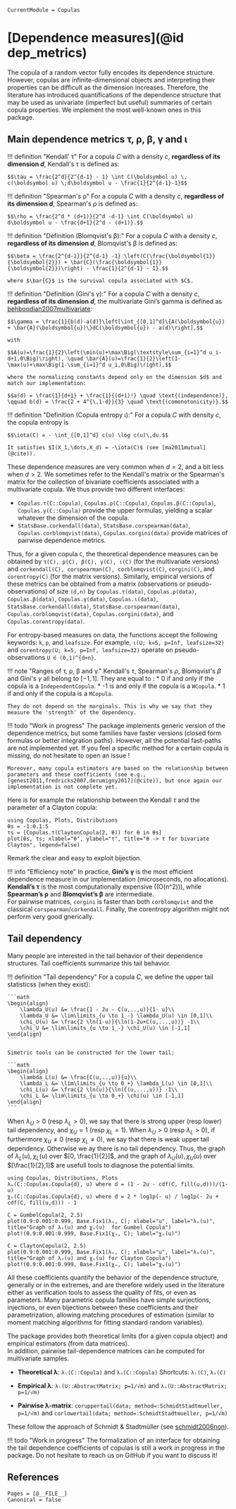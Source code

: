 ```@meta
CurrentModule = Copulas
```

# [Dependence measures](@id dep_metrics)

The copula of a random vector fully encodes its dependence structure. 
However, copulas are infinite-dimensional objects and interpreting their properties can be difficult as the dimension increases. 
Therefore, the literature has introduced quantifications of the dependence structure that may be used as univariate (imperfect but useful) summaries of certain copula properties. 
We implement the most well-known ones in this package. 

## Main dependence metrics τ, ρ, β, γ and ι

!!! definition "Kendall' τ"
    For a copula $C$ with a density $c$, **regardless of its dimension $d$**, Kendall's τ is defined as: 

    $$\tau = \frac{2^d}{2^{d-1} - 1} \int C(\boldsymbol u) \, c(\boldsymbol u) \;d\boldsymbol u - \frac{1}{2^{d-1}-1}$$

!!! definition "Spearman's ρ"
    For a copula $C$ with a density $c$, **regardless of its dimension $d$**, Spearman's ρ is defined as: 

    $$\rho = \frac{2^d * (d+1)}{2^d -d-1} \int C(\boldsymbol u) d\boldsymbol u - \frac{d+1}{2^d - (d+1)}.$$

!!! definition "Definition (Blomqvist's β):"
    For a copula $C$ with a density $c$, **regardless of its dimension $d$**, Blomqvist's β is defined as: 

    $$\beta = \frac{2^{d-1}}{2^{d-1} -1} \left(C(\frac{\boldsymbol{1}}{\boldsymbol{2}}) + \bar{C}(\frac{\boldsymbol{1}}{\boldsymbol{2}})\right) - \frac{1}{2^{d-1} - 1}.$$

    where $\bar{C}$ is the survival copula associated with $C$. 

!!! definition "Definition (Gini's γ):"
    For a copula $C$ with a density $c$, **regardless of its dimension $d$**, the multivariate Gini’s gamma is defined as [behboodian2007multivariate](@cite):

    $$\gamma = \frac{1}{b(d)-a(d)}\left[\int_{[0,1]^d}\{A(\boldsymbol{u}) + \bar{A}(\boldsymbol{u})\}dC(\boldsymbol{u}) - a(d)\right],$$

    with

    $$A(u)=\frac{1}{2}\left(\min(u)+\max\Big(\textstyle\sum_{i=1}^d u_i-d+1,0\Big)\right), \quad \bar{A}(u)=\frac{1}{2}\left(1-\max(u)+\max\Big(1-\sum_{i=1}^d u_i,0\Big)\right),$$

    where the normalizing constants depend only on the dimension $d$ and match our implementation:

    $$a(d) = \frac{1}{d+1} + \frac{1}{(d+1)!} \quad \text{(independence)}, \qquad b(d) = \frac{2 + 4^{\,1-d}}{3} \quad \text{(comonotonicity)}.$$

!!! definition "Definition (Copula entropy ι):"
    For a copula $C$ with density $c$, the copula entropy is

    $$\iota(C) = - \int_{[0,1]^d} c(u) \log c(u)\,du.$$

    It satisfies $I(X_1,\dots,X_d) = -\iota(C)$ (see [ma2011mutual](@cite)).


These dependence measures are very common when $d=2$, and a bit less when $d > 2$. We sometimes refer to the Kendall's matrix or the Spearman's matrix for the collection of bivariate coefficients associated with a multivariate copula. 
We thus provide two different interfaces:
* `Copulas.τ(C::Copula)`, `Copulas.ρ(C::Copula)`, `Copulas.β(C::Copula)`, `Copulas.γ(C::Copula)` provide the upper formulas, yielding a scalar whatever the dimension of the copula.
* `StatsBase.corkendall(data)`, `StatsBase.corspearman(data)`, `Copulas.corblomqvist(data)`, `Copulas.corgini(data)` provide matrices of pairwise dependence metrics. 

Thus, for a given copula `C`, the theoretical dependence measures can be obtained by `τ(C), ρ(C), β(C), γ(C), ι(C)` (for the multivariate versions) and `corkendall(C), corspearman(C), corblomqvist(C)`, `corgini(C)`, and `corentropy(C)` (for the matrix versions).
Similarly, empirical versions of these metrics can be obtained from a matrix (observations or pseudo-observations) of size `(d,n)` by  `Copulas.τ(data)`, `Copulas.ρ(data)`, `Copulas.β(data)`, `Copulas.γ(data)`, `Copulas.ι(data)`, `StatsBase.corkendall(data)`, `StatsBase.corspearman(data)`, `Copulas.corblomqvist(data)`, `Copulas.corgini(data)`, and `Copulas.corentropy(data)`.

For entropy-based measures on data, the functions accept the following keywords: `k`, `p`, and `leafsize`. For example, `ι(U; k=5, p=Inf, leafsize=32)` and `corentropy(U; k=5, p=Inf, leafsize=32)` operate on pseudo-observations `U ∈ (0,1)^{d×n}`.

!!! note "Ranges of τ, ρ, β and γ."
    Kendall's $\tau$, Spearman's $\rho$, Blomqvist's $\beta$ and Gini's $\gamma$ all belong to $[-1, 1]$. They are equal to :
    * 0 if and only if the copula is a `IndependentCopula`.
    * -1 is and only if the copula is a `WCopula`.
    * 1 if and only if the copula is a `MCopula`. 
    
    They do not depend on the marginals. This is why we say that they measure the 'strength' of the dependency.

!!! todo "Work in progress"
    The package implements generic version of the dependence metrics, but some families have faster versions (closed form formulas or better integration paths). 
    However, all the potential fast-paths are not implemented yet. If you feel a specific method for a certain copula is missing, do not hesitate to open an issue !

    Moreover, many copula estimators are based on the relationship between parameters and these coefficients (see e.g., [genest2011,fredricks2007,derumigny2017](@cite)), but once again our implementation is not complete yet. 

Here is for example the relationship between the Kendall $\tau$ and the parameter of a Clayton copula:  

```@example dep
using Copulas, Plots, Distributions
θs = -1:0.1:5
τs = [Copulas.τ(ClaytonCopula(2, θ)) for θ in θs]
plot(θs, τs; xlabel="θ", ylabel="τ", title="θ -> τ for bivariate Clayton", legend=false)
```

Remark the clear and easy to exploit bijection. 

!!! info "Efficiency note"
    In practice, **Gini’s γ** is the most efficient dependence measure in our implementation (microseconds, no allocations).  
    **Kendall’s τ** is the most computationally expensive (\(O(n^2)\)), while **Spearman’s ρ** and **Blomqvist’s β** are intermediate.  
    For pairwise matrices, `corgini` is faster than both `corblomqvist` and the classical `corspearman`/`corkendall`.
    Finally, the corentropy algorithm might not perform very good gnerically. 

## Tail dependency

Many people are interested in the tail behavior of their dependence structures. Tail coefficients summarize this tail behavior.

!!! definition "Tail dependency"
    For a copula $C$, we define the upper tail statisticss (when they exist):

    ```math
    \begin{align}
        \lambda_U(u) &= \frac{1 - 2u - C(u,..,u)}{1- u}\\
        \lambda_U &= \lim\limits_{u \to 1_-} \lambda_U(u) \in [0,1]\\
        \chi_U(u) &= \frac{2 \ln(1-u)}{\ln(1-2u+C(u,...,u))} -1\\
        \chi_U &= \lim\limits_{u \to 1_-} \chi_U(u) \in [-1,1]
    \end{align}
    ```

    Simetric tools can be constructed for the lower tail: 

    ```math
    \begin{align}
        \lambda_L(u) &= \frac{C(u,..,u)}{u}\\
        \lambda_L &= \lim\limits_{u \to 0_+} \lambda_L(u) \in [0,1]\\
        \chi_L(u) &= \frac{2 \ln(u)}{\ln(C(u,...,u))} -1\\
        \chi_L &= \lim\limits_{u \to 0_+} \chi(u) \in [-1,1]
    \end{align}
    ```

    
When $\lambda_U > 0$ (resp $\lambda_L > 0$), we say that there is strong upper (resp lower) tail dependency, and $\chi_U = 1$ (resp $\chi_L = 1$).
When $\lambda_U > 0$ (resp $\lambda_L > 0$), if furthermore $\chi_U \neq 0$ (resp $\chi_L \neq 0$), we say that there is weak upper tail dependency.
Otherwise we ay there is no tail dependency. Thus, the graph of $\lambda_L(u), \chi_L(u)$ over $[0, \frac{1}{2}]$, and the graph of  $\lambda_U(u), \chi_U(u)$ over $[\frac{1}{2},1]$ are usefull tools to diagnose the potential limits.

```@example chi_graph
using Copulas, Distributions, Plots
λᵤ(C::Copulas.Copula{d}, u) where d = (1 - 2u - cdf(C, fill(u,d)))/(1-u)
χᵤ(C::Copulas.Copula{d}, u) where d = 2 * log1p(- u) / log1p(- 2u + cdf(C, fill(u,d))) - 1

C = GumbelCopula(2, 2.5)
plot(0.9:0.001:0.999, Base.Fix1(λᵤ, C); xlabel="u", label="λᵤ(u)", title="Graph of λᵤ(u) and χᵤ(u)  for Gumbel Copula")
plot!(0.9:0.001:0.999, Base.Fix1(χᵤ, C); label="χᵤ(u)")
```

```@example chi_graph
C = ClaytonCopula(2, 2.5)
plot(0.9:0.001:0.999, Base.Fix1(λᵤ, C); xlabel="u", label="λᵤ(u)", title="Graph of λᵤ(u) and χᵤ(u) for Clayton Copula")
plot!(0.9:0.001:0.999, Base.Fix1(χᵤ, C); label="χᵤ(u)")
```

All these coefficients quantify the behavior of the dependence structure, generally or in the extremes, and are therefore widely used in the literature either as verification tools to assess the quality of fits, or even as parameters.
Many parametric copula families have simple surjections, injections, or even bijections between these coefficients and their parametrization, allowing matching procedures of estimation (similar to moment matching algorithms for fitting standard random variables).

The package provides both theoretical limits (for a given copula object) and empirical estimators (from data matrices).  
In addition, pairwise tail-dependence matrices can be computed for multivariate samples.  

* **Theoretical λ**: `λₗ(C::Copula)` and  `λᵤ(C::Copula)`
  Shortcuts: `λₗ(C)`, `λᵤ(C)`  

* **Empirical λ**: `λₗ(U::AbstractMatrix; p=1/√m)` and `λᵤ(U::AbstractMatrix; p=1/√m)`

* **Pairwise λ-matrix**: `coruppertail(data; method=:SchmidtStadtmueller, p=1/√m)` and `corlowertail(data; method=:SchmidtStadtmueller, p=1/√m)`  

These follow the approach of Schmidt & Stadtmüller (see [schmidt2006non](@cite)).
 

!!! todo "Work in progress"
    The formalization of an interface for obtaining the tail dependence coefficients of copulas is still a work in progress in the package. Do not hesitate to reach us on GitHub if you want to discuss it!



## References

```@bibliography
Pages = [@__FILE__]
Canonical = false
```